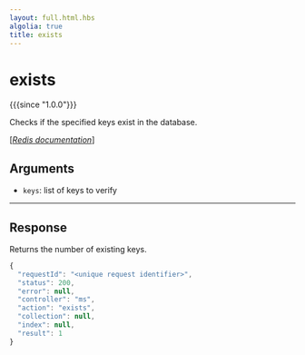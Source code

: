 ```yaml
---
layout: full.html.hbs
algolia: true
title: exists
---
```



# exists

{{{since "1.0.0"}}}

Checks if the specified keys exist in the database.

[[_Redis documentation_]](https://redis.io/commands/exists)


## Arguments

* `keys`: list of keys to verify

---

## Response

Returns the number of existing keys.

```javascript
{
  "requestId": "<unique request identifier>",
  "status": 200,
  "error": null,
  "controller": "ms",
  "action": "exists",
  "collection": null,
  "index": null,
  "result": 1
}
```

